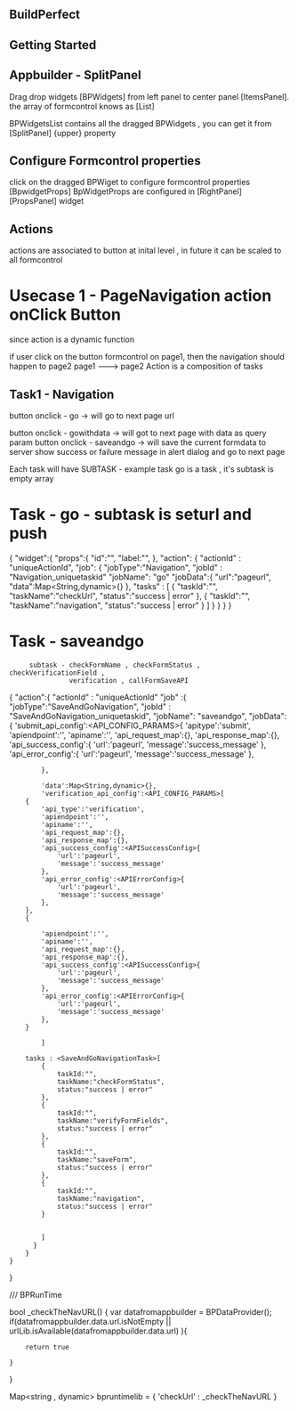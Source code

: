 ## BuildPerfect

## Getting Started

## Appbuilder - SplitPanel

Drag drop widgets [BPWidgets] from left panel to center panel [ItemsPanel].
the array of formcontrol knows as [List<BPWidgets>]

BPWidgetsList contains all the dragged BPWidgets , you can get it from [SplitPanel] {upper} property

## Configure Formcontrol properties

click on the dragged BPWiget to configure formcontrol properties [BpwidgetProps]
BpWidgetProps are configured in [RightPanel] [PropsPanel] widget

## Actions

actions are associated to button at inital level , in future it can be scaled to all formcontrol

# Usecase 1 - PageNavigation action onClick Button

since action is a dynamic function

if user click on the button formcontrol on page1, then the navigation should happen to page2
page1 ---> page2
Action is a composition of tasks

## Task1 - Navigation

button onclick - go -> will go to next page url

button onclick - gowithdata -> will got to next page with data as query param
button onclick - saveandgo -> will save the current formdata to server show success or failure
message in alert dialog and go to next page

Each task will have SUBTASK - example task go is a task , it's subtask is empty array

# Task - go - subtask is seturl and push

{
"widget":<BPWidget>{
"props":<BPWidgetProps>{
"id":"",
"label:"",
},
"action": <BpWidgetAction>{
"actionId" : "uniqueActionId",
"job": <BpWidgetJob>{
"jobType":"Navigation",
"jobId" : "Navigation_uniquetaskid"
"jobName": "go"
"jobData":<NavigationtaskDataprovider>{
"url":"pageurl",
"data":Map<String,dynamic>{}
},
"tasks" : <Navigationtask>[
{
"taskId":"",
"taskName":"checkUrl",
"status":"success | error"
},
{
"taskId":"",
"taskName":"navigation",
"status":"success | error"
}
]
}
}
}
}

# Task - saveandgo

         subtask - checkFormName , checkFormStatus , checkVerificationField ,
                   verification , callFormSaveAPI

{
"action":{
"actionId" : "uniqueActionId"
"job" :{
"jobType":"SaveAndGoNavigation",
"jobId" : "SaveAndGoNavigation_uniquetaskid",
"jobName": "saveandgo",
"jobData":<SaveAndGoNavigationtaskParams>{
'submit_api_config':<API_CONFIG_PARAMS>{
'apitype':'submit',
'apiendpoint':'',
'apiname':'',
'api_request_map':{},
'api_response_map':{},
'api_success_config':<APISuccessConfig>{
'url':'pageurl',
'message':'success_message'
},
'api_error_config':<APIErrorConfig>{
'url':'pageurl',
'message':'success_message'
},

            },

            'data':Map<String,dynamic>{},
            'verification_api_config':<API_CONFIG_PARAMS>[
        {
            'api_type':'verification',
            'apiendpoint':'',
            'apiname':'',
            'api_request_map':{},
            'api_response_map':{},
            'api_success_config':<APISuccessConfig>{
                'url':'pageurl',
                'message':'success_message'
            },
            'api_error_config':<APIErrorConfig>{
                'url':'pageurl',
                'message':'success_message'
            },
        },
        {

            'apiendpoint':'',
            'apiname':'',
            'api_request_map':{},
            'api_response_map':{},
            'api_success_config':<APISuccessConfig>{
                'url':'pageurl',
                'message':'success_message'
            },
            'api_error_config':<APIErrorConfig>{
                'url':'pageurl',
                'message':'success_message'
            },
        }

            ]

        tasks : <SaveAndGoNavigationTask>[
            {
                taskId:"",
                taskName:"checkFormStatus",
                status:"success | error"
            },
            {
                taskId:"",
                taskName:"verifyFormFields",
                status:"success | error"
            },
            {
                taskId:"",
                taskName:"saveForm",
                status:"success | error"
            },
            {
                taskId:"",
                taskName:"navigation",
                status:"success | error"
            }


            ]
          }
        }
    }

}

/// BPRunTime

bool \_checkTheNavURL() {
var datafromappbuilder = BPDataProvider();
if(datafromappbuilder.data.url.isNotEmpty || urlLib.isAvailable(datafromappbuilder.data.url) ){

        return true

    }

}

Map<string , dynamic> bpruntimelib = {
'checkUrl' : \_checkTheNavURL
}
